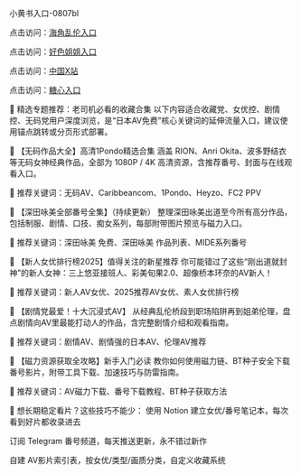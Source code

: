 小黄书入口-0807bl


点击访问：<a href="https://heiliaoxqkkct.pages.dev">海角乱伦入口</a>

点击访问：<a href="https://heiliaoxwd5i8.pages.dev">好色姐姐入口</a>

点击访问：<a href="https://heiliaowzu4ur.pages.dev">中国X站</a>

点击访问：<a href="https://heiliaoe8ajia.pages.dev">糖心入口</a>


🎯 精选专题推荐：老司机必看的收藏合集
以下内容适合收藏党、女优控、剧情控、无码党用户深度浏览，是“日本AV免费”核心关键词的延伸流量入口，建议使用锚点跳转或分页形式部署。

🔗 【无码作品大全】高清1Pondo精选合集
涵盖 RION、Anri Okita、波多野结衣等无码女神经典作品，全部为 1080P / 4K 高清资源，含推荐番号、封面与在线观看入口。

📍 推荐关键词：无码AV、Caribbeancom、1Pondo、Heyzo、FC2 PPV

🔗 【深田咏美全部番号全集】（持续更新）
整理深田咏美出道至今所有高分作品，包括制服、剧情、口技、痴女系列，每部附带图片预览与磁力入口。

📍 推荐关键词：深田咏美 免费、深田咏美 作品列表、MIDE系列番号

🔗 【新人女优排行榜2025】值得关注的新星推荐
你可能错过了这些“刚出道就封神”的新人女神：三上悠亚接班人、彩美旬果2.0、超像桥本环奈的AV新人！

📍 推荐关键词：新人AV女优、2025推荐AV女优、素人女优排行榜

🔗 【剧情党最爱！十大沉浸式AV】
从经典乱伦桥段到职场陷阱再到姐弟伦理，盘点剧情向AV里最能打动人的作品，含完整剧情介绍和观看指南。

📍 推荐关键词：剧情AV、剧情强的日本AV、伦理AV推荐

🔗 【磁力资源获取全攻略】新手入门必读
教你如何使用磁力链、BT种子安全下载番号影片，附带工具下载、加速技巧与防雷指南。

📍 推荐关键词：AV磁力下载、番号下载教程、BT种子获取方法

🧠 想长期稳定看片？这些技巧不能少：
使用 Notion 建立女优/番号笔记本，每次看到好片都收录进去

订阅 Telegram 番号频道，每天推送更新，永不错过新作

自建 AV影片索引表，按女优/类型/画质分类，自定义收藏系统


<span style="display:none;">[Canonical link]( https://github.com/bl080725/12414 ）</span>
